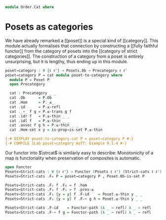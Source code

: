 <!--
```agda
open import Cat.Instances.StrictCat
open import Cat.Instances.Functor
open import Cat.Prelude

open import Order.Base

import Order.Reasoning
```
-->

```agda
module Order.Cat where
```

# Posets as categories

We have already remarked a [[poset]] is a special kind of [[category]].
This module actually formalises that connection by constructing a
[[fully faithful functor]] from the category of posets into the
[[category of strict categories]]. The construction of a category from a
poset is entirely unsurprising, but it is lengthy, thus ending up in
this module.

```agda
poset→category : ∀ {ℓ ℓ'} → Posets.Ob → Precategory ℓ ℓ'
poset→category P = cat module poset-to-category where
  module P = Poset P
  open Precategory

  cat : Precategory _ _
  cat .Ob      = P.Ob
  cat .Hom     = P._≤_
  cat .id      = P.≤-refl
  cat ._∘_ f g = P.≤-trans g f
  cat .idr f   = P.≤-thin _ _
  cat .idl f   = P.≤-thin _ _
  cat .assoc f g h = P.≤-thin _ _
  cat .Hom-set x y = is-prop→is-set P.≤-thin

{-# DISPLAY poset-to-category.cat P = poset→category P #-}
{-# COMPILE 1Lab poset→category HoTT: Example 9.1.4 #-}
```

Our functor into $\strcat$ is similarly easy to describe: Monotonicity
of a map _is_ functoriality when preservation of composites is
automatic.

```agda
open Functor
Posets↪Strict-cats : ∀ {ℓ ℓ'} → Functor (Posets ℓ ℓ') (Strict-cats ℓ ℓ')
Posets↪Strict-cats .F₀ P = poset→category P , Poset.Ob-is-set P

Posets↪Strict-cats .F₁ f .F₀ = f .hom
Posets↪Strict-cats .F₁ f .F₁ = f .pres-≤
Posets↪Strict-cats .F₁ {y = y} f .F-id    = Poset.≤-thin y _ _
Posets↪Strict-cats .F₁ {y = y} f .F-∘ g h = Poset.≤-thin y _ _

Posets↪Strict-cats .F-id    = Functor-path (λ _ → refl) λ _ → refl
Posets↪Strict-cats .F-∘ f g = Functor-path (λ _ → refl) λ _ → refl
```
